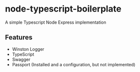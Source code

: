 # node-typescript-boilerplate

A simple Typescript Node Express implementation

## Features

* Winston Logger
* TypeScript
* Swagger
* Passport (Installed and a configuration, but not implemented)
